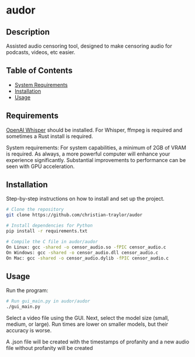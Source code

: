 # audor

## Description
Assisted audio censoring tool, designed to make censoring audio for podcasts, videos, etc easier.

## Table of Contents
- [System Requirements](#requirements)
- [Installation](#installation)
- [Usage](#usage)

## Requirements
[OpenAI Whisper](https://github.com/openai/whisper#setup) should be installed. For Whisper, ffmpeg is required and sometimes a Rust install is required.

System requirements:
For system capabilities, a minimum of 2GB of VRAM is required. As always, a more powerful computer will enhance your experience significantly. Substantial improvements to performance can be seen with GPU acceleration.



## Installation
Step-by-step instructions on how to install and set up the project.

```bash
# Clone the repository
git clone https://github.com/christian-traylor/audor

# Install dependencies for Python
pip install -r requirements.txt

# Compile the C file in audor/audor
On Linux: gcc -shared -o censor_audio.so -fPIC censor_audio.c
On Windows: gcc -shared -o censor_audio.dll censor_audio.c
On Mac: gcc -shared -o censor_audio.dylib -fPIC censor_audio.c

```

## Usage
Run the program:
```bash
# Run gui_main.py in audor/audor
./gui_main.py
```
Select a video file using the GUI. Next, select the model size (small, medium, or large). 
Run times are lower on smaller models, but their accuracy is worse.

A .json file will be created with the timestamps of profanity and a new audio file without profanity will be created
